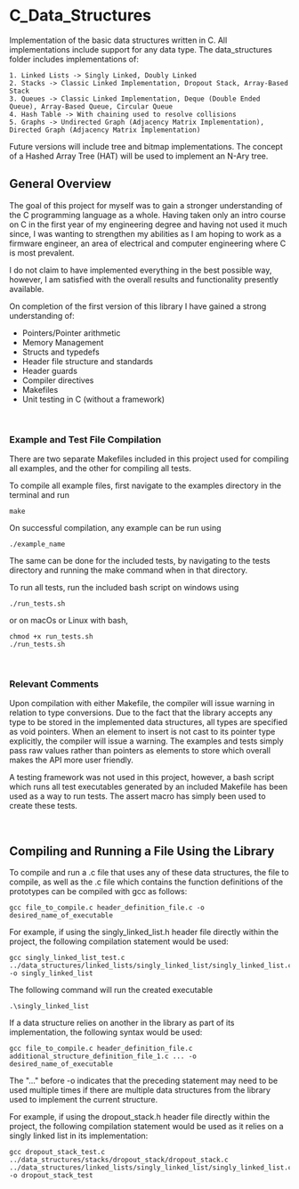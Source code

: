 # C_Data_Structures

Implementation of the basic data structures written in C. All implementations include support for any data type.
The data_structures folder includes implementations of:

    1. Linked Lists -> Singly Linked, Doubly Linked
    2. Stacks -> Classic Linked Implementation, Dropout Stack, Array-Based Stack
    3. Queues -> Classic Linked Implementation, Deque (Double Ended Queue), Array-Based Queue, Circular Queue
    4. Hash Table -> With chaining used to resolve collisions
    5. Graphs -> Undirected Graph (Adjacency Matrix Implementation), Directed Graph (Adjacency Matrix Implementation)

Future versions will include tree and bitmap implementations. The concept of a Hashed Array Tree (HAT) will be used to implement an N-Ary tree.

## General Overview

The goal of this project for myself was to gain a stronger understanding of the C programming language as a whole. Having taken only an intro course on C in the first year of my engineering degree and having not used it much since, I was wanting to strengthen my abilities as I am hoping to work as a firmware engineer, an area of electrical and computer engineering where C is most prevalent.

I do not claim to have implemented everything in the best possible way, however, I am satisfied with the overall results and functionality presently available.

On completion of the first version of this library I have gained a strong understanding of:

- Pointers/Pointer arithmetic
- Memory Management
- Structs and typedefs
- Header file structure and standards
- Header guards
- Compiler directives
- Makefiles
- Unit testing in C (without a framework)

<br>

### Example and Test File Compilation

There are two separate Makefiles included in this project used for compiling all examples, and the other for compiling all tests.

To compile all example files, first navigate to the examples directory in the terminal and run

    make

On successful compilation, any example can be run using

    ./example_name

The same can be done for the included tests, by navigating to the tests directory and running the make command when in that directory.

To run all tests, run the included bash script on windows using

    ./run_tests.sh

or on macOs or Linux with bash,

    chmod +x run_tests.sh
    ./run_tests.sh

<br>

### Relevant Comments

Upon compilation with either Makefile, the compiler will issue warning in relation to type conversions. Due to the fact that the library accepts any type to be stored in the implemented data structures, all types are specified as void pointers. When an element to insert is not cast to its pointer type explicitly, the compiler will issue a warning. The examples and tests simply pass raw values rather than pointers as elements to store which overall makes the API more user friendly.

A testing framework was not used in this project, however, a bash script which runs all test executables generated by an included Makefile has been used as a way to run tests. The assert macro has simply been used to create these tests.

<br>

## Compiling and Running a File Using the Library

To compile and run a .c file that uses any of these data structures, the file to compile, as well as the .c file which contains the function definitions of the prototypes can be compiled with gcc as follows:

    gcc file_to_compile.c header_definition_file.c -o desired_name_of_executable

For example, if using the singly_linked_list.h header file directly within the project, the following compilation statement would be used:

    gcc singly_linked_list_test.c ../data_structures/linked_lists/singly_linked_list/singly_linked_list.c -o singly_linked_list

The following command will run the created executable

    .\singly_linked_list

If a data structure relies on another in the library as part of its implementation, the following syntax would be used:

    gcc file_to_compile.c header_definition_file.c additional_structure_definition_file_1.c ... -o desired_name_of_executable

The "..." before -o indicates that the preceding statement may need to be used multiple times if there are multiple data structures from the library used to implement the current structure.

For example, if using the dropout_stack.h header file directly within the project, the following compilation statement would be used as it relies on a singly linked list in its implementation:

    gcc dropout_stack_test.c ../data_structures/stacks/dropout_stack/dropout_stack.c ../data_structures/linked_lists/singly_linked_list/singly_linked_list.c -o dropout_stack_test

